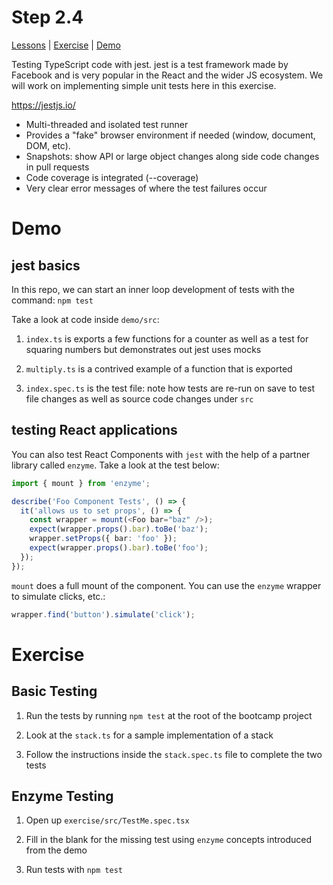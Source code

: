 # Step 2.4

[Lessons](../) | [Exercise](./exercise/) | [Demo](./demo/)

Testing TypeScript code with jest. jest is a test framework made by Facebook and is very popular in the React and the wider JS ecosystem. We will work on implementing simple unit tests here in this exercise.

https://jestjs.io/

- Multi-threaded and isolated test runner
- Provides a "fake" browser environment if needed (window, document, DOM, etc).
- Snapshots: show API or large object changes along side code changes in pull requests
- Code coverage is integrated (--coverage)
- Very clear error messages of where the test failures occur

# Demo

## jest basics

In this repo, we can start an inner loop development of tests with the command: `npm test`

Take a look at code inside `demo/src`:

1. `index.ts` is exports a few functions for a counter as well as a test for squaring numbers but demonstrates out jest uses mocks

2. `multiply.ts` is a contrived example of a function that is exported

3. `index.spec.ts` is the test file: note how tests are re-run on save to test file changes as well as source code changes under `src`

## testing React applications

You can also test React Components with `jest` with the help of a partner library called `enzyme`. Take a look at the test below:

```ts
import { mount } from 'enzyme';

describe('Foo Component Tests', () => {
  it('allows us to set props', () => {
    const wrapper = mount(<Foo bar="baz" />);
    expect(wrapper.props().bar).toBe('baz');
    wrapper.setProps({ bar: 'foo' });
    expect(wrapper.props().bar).toBe('foo');
  });
});
```

`mount` does a full mount of the component. You can use the `enzyme` wrapper to simulate clicks, etc.:

```ts
wrapper.find('button').simulate('click');
```

# Exercise

## Basic Testing

1. Run the tests by running `npm test` at the root of the bootcamp project

2. Look at the `stack.ts` for a sample implementation of a stack

3. Follow the instructions inside the `stack.spec.ts` file to complete the two tests

## Enzyme Testing

1. Open up `exercise/src/TestMe.spec.tsx`

2. Fill in the blank for the missing test using `enzyme` concepts introduced from the demo

3. Run tests with `npm test`
